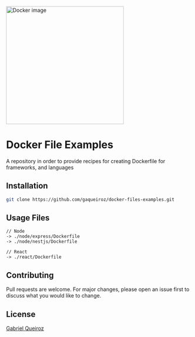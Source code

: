 <div style="
    margin: 15px 0 15px 0;
">
    <img src="https://miro.medium.com/max/2404/1*JUOITpaBdlrMP9D__-K5Fw.png" width="320" alt="Docker image">
</div>

# Docker File Examples

A repository in order to provide recipes for creating Dockerfile for frameworks, and languages

## Installation

```bash
git clone https://github.com/gaqueiroz/docker-files-examples.git
```

## Usage Files

```
// Node
-> ./node/express/Dockerfile
-> ./node/nestjs/Dockerfile

// React
-> ./react/Dockerfile
```

## Contributing
Pull requests are welcome. For major changes, please open an issue first to discuss what you would like to change.

## License
[Gabriel Queiroz]()